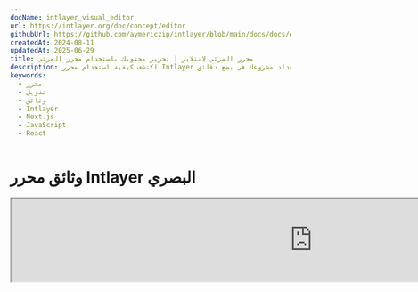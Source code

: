 ```yaml
---
docName: intlayer_visual_editor
url: https://intlayer.org/doc/concept/editor
githubUrl: https://github.com/aymericzip/intlayer/blob/main/docs/docs/en/intlayer_visual_editor.md
createdAt: 2024-08-11
updatedAt: 2025-06-29
title: محرر المرئي لِانتلاير | تحرير محتوىك باستخدام محرر المرئي
description: اكتشف كيفية استخدام محرر Intlayer لإدارة موقعك الإلكتروني متعدد اللغات. اتبع الخطوات في هذه الوثيقة عبر الإنترنت لإعداد مشروعك في بضع دقائق.
keywords:
  - محرر
  - تدويل
  - وثائق
  - Intlayer
  - Next.js
  - JavaScript
  - React
---
```


# وثائق محرر Intlayer البصري

<iframe title="Visual Editor + CMS for Your Web App: Intlayer Explained" class="m-auto aspect-[16/9] w-full overflow-hidden rounded-lg border-0" allow="autoplay; gyroscope;" loading="lazy" width="1080" height="auto" src="https://www.youtube.com/embed/UDDTnirwi_4?autoplay=0&amp;origin=http://intlayer.org&amp;controls=0&amp;rel=1"/>

محرر Intlayer البصري هو أداة تقوم بتغليف موقعك الإلكتروني للتفاعل مع ملفات إعلان المحتوى الخاصة بك باستخدام محرر بصري.

![واجهة محرر Intlayer البصري](https://github.com/aymericzip/intlayer/blob/main/docs/assets/visual_editor.gif)

حزمة `intlayer-editor` مبنية على Intlayer ومتاحة لتطبيقات JavaScript، مثل React (Create React App)، Vite + React، و Next.js.

## المحرر البصري مقابل CMS

محرر Intlayer البصري هو أداة تتيح لك إدارة المحتوى الخاص بك في محرر بصري للقواميس المحلية. بمجرد إجراء تغيير، سيتم استبدال المحتوى في قاعدة الكود. هذا يعني أن التطبيق سيتم إعادة بنائه وستتم إعادة تحميل الصفحة لعرض المحتوى الجديد.

على النقيض من ذلك، فإن [Intlayer CMS](https://github.com/aymericzip/intlayer/blob/main/docs/docs/ar/intlayer_CMS.md) هو أداة تتيح لك إدارة المحتوى الخاص بك في محرر بصري للقواميس البعيدة. بمجرد إجراء تغيير، لن يؤثر المحتوى على قاعدة الكود الخاصة بك. وسيعرض الموقع تلقائيًا المحتوى الذي تم تغييره.

## دمج Intlayer في تطبيقك

لمزيد من التفاصيل حول كيفية دمج Intlayer، راجع القسم المناسب أدناه:

### الدمج مع Next.js

لدمج مع Next.js، راجع [دليل الإعداد](https://github.com/aymericzip/intlayer/blob/main/docs/docs/ar/intlayer_with_nextjs_15.md).

### الدمج مع Create React App

لدمج مع Create React App، راجع [دليل الإعداد](https://github.com/aymericzip/intlayer/blob/main/docs/docs/ar/intlayer_with_create_react_app.md).

### الدمج مع Vite + React

لدمج مع Vite + React، راجع [دليل الإعداد](https://github.com/aymericzip/intlayer/blob/main/docs/docs/ar/intlayer_with_vite+react.md).

## كيفية عمل محرر Intlayer

المحرر البصري في تطبيق يتضمن شيئين:

- تطبيق واجهة أمامية يعرض موقعك داخل iframe. إذا كان موقعك يستخدم Intlayer، سيكتشف المحرر البصري محتواك تلقائيًا، وسيسمح لك بالتفاعل معه. بمجرد إجراء تعديل، ستتمكن من تنزيل تغييراتك.

- بمجرد النقر على زر التنزيل، سيرسل المحرر البصري طلبًا إلى الخادم لاستبدال ملفات إعلان المحتوى الخاصة بك بالمحتوى الجديد (أينما تم إعلان هذه الملفات في مشروعك).

> لاحظ أنه في الوقت الحالي، سيكتب محرر Intlayer ملفات إعلان المحتوى الخاصة بك كملفات JSON.

## التثبيت

بمجرد تكوين Intlayer في مشروعك، قم ببساطة بتثبيت `intlayer-editor` كاعتماد تطوير:

```bash packageManager="npm"
npm install intlayer-editor --save-dev
```

```bash packageManager="yarn"
yarn add intlayer-editor --save-dev
```

```bash packageManager="pnpm"
pnpm add intlayer-editor --save-dev
```

## التكوين

في ملف تكوين Intlayer الخاص بك، يمكنك تخصيص إعدادات المحرر:

```typescript fileName="intlayer.config.ts" codeFormat="typescript"
import type { IntlayerConfig } from "intlayer";

const config: IntlayerConfig = {
  // ... إعدادات التكوين الأخرى
  editor: {
    /**
     * مطلوب
     * عنوان URL للتطبيق.
     * هذا هو عنوان URL المستهدف من قبل المحرر البصري.
     * مثال: 'http://localhost:3000'
     */
    applicationURL: process.env.INTLAYER_APPLICATION_URL,
    /**
     * اختياري
     * الافتراضي هو `true`. إذا كان `false`، فإن المحرر غير نشط ولا يمكن الوصول إليه.
     * يمكن استخدامه لتعطيل المحرر لبيئات محددة لأسباب أمنية، مثل الإنتاج.
     */
    enabled: process.env.INTLAYER_ENABLED,
    /**
     * اختياري
     * الافتراضي هو `8000`.
     * منفذ خادم المحرر.
     */
    port: process.env.INTLAYER_PORT,
    /**
     * اختياري
     * الافتراضي هو "http://localhost:8000"
     * عنوان URL لخادم المحرر.
     */
    editorURL: process.env.INTLAYER_EDITOR_URL,
  },
};

export default config;
```

```javascript fileName="intlayer.config.mjs" codeFormat="esm"
/** @type {import('intlayer').IntlayerConfig} */
const config = {
  // ... إعدادات التكوين الأخرى
  editor: {
    /**
     * مطلوب
     * عنوان URL للتطبيق.
     * هذا هو عنوان URL المستهدف من قبل المحرر البصري.
     * مثال: 'http://localhost:3000'
     */
    applicationURL: process.env.INTLAYER_APPLICATION_URL,
    /**
     * اختياري
     * الافتراضي هو `true`. إذا كان `false`، فإن المحرر غير نشط ولا يمكن الوصول إليه.
     * يمكن استخدامه لتعطيل المحرر لبيئات محددة لأسباب أمنية، مثل الإنتاج.
     */
    enabled: process.env.INTLAYER_ENABLED,
    /**
     * اختياري
     * الافتراضي هو `8000`.
     * المنفذ المستخدم من قبل خادم المحرر البصري.
     */
    port: process.env.INTLAYER_PORT,
    /**
     * اختياري
     * الافتراضي هو "http://localhost:8000"
     * عنوان URL لخادم المحرر الذي يمكن الوصول إليه من التطبيق. يُستخدم لتقييد المصادر التي يمكنها التفاعل مع التطبيق لأسباب أمنية. إذا تم تعيينه إلى `'*'`، يكون المحرر متاحًا من أي مصدر. يجب تعيينه إذا تم تغيير المنفذ، أو إذا كان المحرر مستضافًا على نطاق مختلف.
     */
    editorURL: process.env.INTLAYER_EDITOR_URL,
  },
};

export default config;
```

```javascript fileName="intlayer.config.cjs" codeFormat="commonjs"
/** @type {import('intlayer').IntlayerConfig} */
const config = {
  // ... إعدادات التكوين الأخرى
  editor: {
    /**
     * مطلوب
     * عنوان URL للتطبيق.
     * هذا هو عنوان URL المستهدف من قبل المحرر البصري.
     */
    applicationURL: process.env.INTLAYER_APPLICATION_URL,
    /**
     * اختياري
     * الافتراضي هو `8000`.
     * منفذ خادم المحرر.
     */
    port: process.env.INTLAYER_PORT,
    /**
     * اختياري
     * الافتراضي هو "http://localhost:8000"
     * عنوان URL لخادم المحرر.
     */
    editorURL: process.env.INTLAYER_EDITOR_URL,
    /**
     * اختياري
     * الافتراضي هو `true`. إذا كان `false`، فإن المحرر غير نشط ولا يمكن الوصول إليه.
     * يمكن استخدامه لتعطيل المحرر لبيئات محددة لأسباب أمنية، مثل الإنتاج.
     */
    enabled: process.env.INTLAYER_ENABLED,
  },
};

module.exports = config;
```

> لمشاهدة جميع المعلمات المتاحة، راجع [وثائق التكوين](https://github.com/aymericzip/intlayer/blob/main/docs/docs/ar/configuration.md).

## استخدام المحرر

1. عند تثبيت المحرر، يمكنك بدء تشغيل المحرر باستخدام الأمر التالي:

   ```bash packageManager="npm"
   npx intlayer-editor start
   ```

   ```bash packageManager="yarn"
   yarn intlayer-editor start
   ```

   ```bash packageManager="pnpm"
   pnpm intlayer-editor start
   ```

   > **لاحظ أنه يجب تشغيل تطبيقك بالتوازي.** يجب أن يتطابق عنوان URL للتطبيق مع الذي قمت بتعيينه في تكوين المحرر (`applicationURL`).

2. ثم افتح عنوان URL المقدم. الافتراضي هو `http://localhost:8000`.

   يمكنك عرض كل حقل مفهرس بواسطة Intlayer عن طريق التمرير فوق المحتوى الخاص بك باستخدام المؤشر.

   ![التمرير فوق المحتوى](https://github.com/aymericzip/intlayer/blob/main/docs/assets/intlayer_editor_hover_content.png)

3. إذا كان محتواك محددًا، يمكنك الضغط عليه مطولاً لعرض درج التعديل.

## تكوين البيئة

يمكن تكوين المحرر لاستخدام ملف بيئة محدد. هذا مفيد عندما تريد استخدام نفس ملف التكوين للتطوير والإنتاج.

لاستخدام ملف بيئة محدد، يمكنك استخدام العلامة `--env-file` أو `-f` عند بدء تشغيل المحرر:

```bash packageManager="npm"
npx intlayer-editor start -f .env.development
```

```bash packageManager="yarn"
yarn intlayer-editor start -f .env.development
```

```bash packageManager="pnpm"
pnpm intlayer-editor start -f .env.development
```

> لاحظ أن ملف البيئة يجب أن يكون موجودًا في الدليل الجذر لمشروعك.

أو يمكنك استخدام العلامة `--env` أو `-e` لتحديد البيئة:

```bash packageManager="npm"
npx intlayer-editor start -e development
```

```bash packageManager="yarn"
yarn intlayer-editor start -e development
```

```bash packageManager="pnpm"
pnpm intlayer-editor start -e development
```

## التصحيح

إذا واجهت أي مشاكل مع المحرر البصري، تحقق من التالي:

- المحرر البصري والتطبيق يعملان.

- تم إعداد [تكوين المحرر](https://intlayer.org/doc/concept/configuration#editor-configuration) بشكل صحيح في ملف تكوين Intlayer الخاص بك.

  - الحقول المطلوبة:
    - يجب أن يتطابق عنوان URL للتطبيق مع الذي قمت بتعيينه في تكوين المحرر (`applicationURL`).

- يستخدم المحرر المرئي iframe لعرض موقعك الإلكتروني. تأكد من أن سياسة أمان المحتوى (CSP) لموقعك تسمح بعنوان URL الخاص بنظام إدارة المحتوى (CMS) كـ `frame-ancestors` ('http://localhost:8000' بشكل افتراضي). تحقق من وحدة تحكم المحرر لأي أخطاء.

## سجل الوثائق

- 5.5.10 - 2025-06-29: بدء السجل
